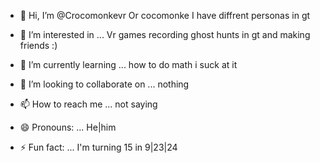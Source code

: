 - 👋 Hi, I’m @Crocomonkevr Or cocomonke
  I have diffrent personas in gt
  
- 👀 I’m interested in ... Vr games recording ghost hunts in gt and making friends :)
- 🌱 I’m currently learning ... how to do math i suck at it 
- 💞️ I’m looking to collaborate on ... nothing
- 📫 How to reach me ... not saying
- 😄 Pronouns: ... He|him
- ⚡ Fun fact: ... I'm turning 15 in 9|23|24

<!---
Crocomonkevr/Crocomonkevr is a ✨ special ✨ repository because its `README.md` (this file) appears on your GitHub profile.
You can click the Preview link to take a look at your changes.
--->
